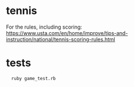 # tennis 

For the rules, including scoring: https://www.usta.com/en/home/improve/tips-and-instruction/national/tennis-scoring-rules.html

# tests

```
  ruby game_test.rb
```